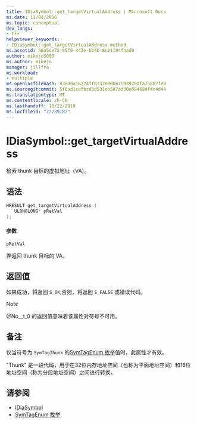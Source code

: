 ```yaml
---
title: IDiaSymbol::get_targetVirtualAddress | Microsoft Docs
ms.date: 11/04/2016
ms.topic: conceptual
dev_langs:
- C++
helpviewer_keywords:
- IDiaSymbol::get_targetVirtualAddress method
ms.assetid: a0a5ce72-95f8-443e-bb4b-8c21194faad0
author: mikejo5000
ms.author: mikejo
manager: jillfra
ms.workload:
- multiple
ms.openlocfilehash: 838d0a16224ff6732e80b67593970dfa75807fe0
ms.sourcegitcommit: 5f6ad1cefbcd3d531ce587ad30e684684f4c4d44
ms.translationtype: MT
ms.contentlocale: zh-CN
ms.lasthandoff: 10/22/2019
ms.locfileid: "72739182"
---
```

# <a name="idiasymbolget_targetvirtualaddress"></a>IDiaSymbol::get_targetVirtualAddress
检索 thunk 目标的虚拟地址（VA）。

## <a name="syntax"></a>语法

```C++
HRESULT get_targetVirtualAddress ( 
   ULONGLONG* pRetVal
);
```

#### <a name="parameters"></a>参数
 `pRetVal`

弄返回 thunk 目标的 VA。

## <a name="return-value"></a>返回值
 如果成功，将返回 `S_OK`;否则，将返回 `S_FALSE` 或错误代码。

> [!NOTE]
> @No__t_0 的返回值意味着该属性对符号不可用。

## <a name="remarks"></a>备注
 仅当符号为 `SymTagThunk` 的[SymTagEnum 枚举](../../debugger/debug-interface-access/symtagenum.md)值时，此属性才有效。

 "Thunk" 是一段代码，用于在32位内存地址空间（也称为平面地址空间）和16位地址空间（称为分段地址空间）之间进行转换。

## <a name="see-also"></a>请参阅
- [IDiaSymbol](../../debugger/debug-interface-access/idiasymbol.md)
- [SymTagEnum 枚举](../../debugger/debug-interface-access/symtagenum.md)